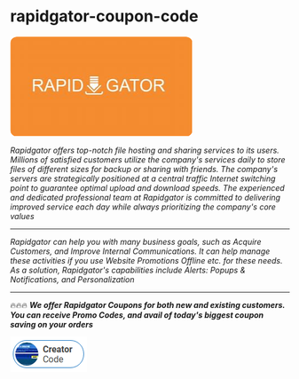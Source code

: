 # rapidgator-coupon-code

<img src="https://github.com/AdrianaColor/rapidgator-coupon-code/blob/main/rg.png"/>

*Rapidgator offers top-notch file hosting and sharing services to its users. Millions of satisfied customers utilize the company's services daily to store files of different sizes for backup or sharing with friends. The company's servers are strategically positioned at a central traffic Internet switching point to guarantee optimal upload and download speeds. The experienced and dedicated professional team at Rapidgator is committed to delivering improved service each day while always prioritizing the company's core values*

___

*Rapidgator can help you with many business goals, such as Acquire Customers, and Improve Internal Communications. It can help manage these activities if you use Website Promotions Offline etc. for these needs. As a solution, Rapidgator's capabilities include Alerts: Popups & Notifications, and Personalization*

___

🔥🔥🔥 ***We offer Rapidgator Coupons for both new and existing customers. You can receive Promo Codes, and avail of today's biggest coupon saving on your orders***

[<img src="https://github.com/AdrianaColor/rapidgator-coupon-code/blob/main/c.png"/>](https://crunchtime.motorcycles/?keyword=rapid_coup)
